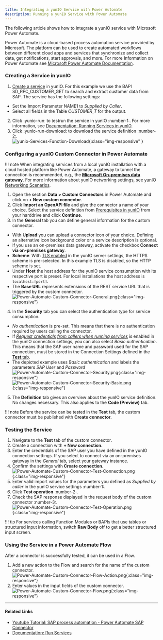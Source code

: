 ```yaml
---
title: Integrating a yunIO Service with Power Automate
description: Running a yunIO Service with Power Automate
---
```


The following article shows how to integrate a yunIO service with Microsoft Power Automate.

Power Automate is a cloud-based process automation service provided by Microsoft. 
The platform can be used to create automated workflows between different cloud apps and services that synchronize and collect data, get notifications, start approvals, and more. 
For more Information on Power Automate see [Microsoft Power Automate Documentation](https://docs.microsoft.com/en-us/power-automate/).


### Creating a Service in yunIO

1. [Create a service](../getting-started.md/#create-a-service) in yunIO. For this example we use the BAPI SD_RFC_CUSTOMER_GET to search and extract customer data from SAP. 
The service has the following settings:<br>
- Set the Import Parameter NAME1 to *Supplied by Caller*.
- Select all fields in the Table *CUSTOMER_T* for the output.
2. Click :yunio-run: to testrun the service in yunIO :number-1:. For more information, see [Documentation: Running Services in yunIO](../documentation/run-services.md/#running-services-in-yunio).
3. Click :yunio-run-download: to download the service definition :number-2:.<br>
![yunio-Services-Function-Download](../assets/images/yunio/articles/yunio-run-services-function-download.png){:class="img-responsive" }


### Configuring a yunIO Custom Connector in Power Automate

!!! note
    When integrating services from a local yunIO installation with a cloud hosted platform like Power Automate, a gateway to tunnel the connection is recommended, e.g., the [**Microsoft On-premises data gateway**](https://docs.microsoft.com/en-us/data-integration/gateway/).
    For more information about yunIO networking settings, see [yunIO Networking Scenarios](networking.md).

1. Open the section **Data > Custom Connectors** in Power Automate and click on **+ New custom connector**.
2. Click **Import an OpenAPI file** and give the connector a name of your choice. Select the service definition from [Prerequisites in yunIO](#prerequisites-in-yunio) from your harddrive and click **Continue**. 
3. In the **General** tab you can define general information for the custom connector. <br> 
- With **Upload** you can upload a connector icon of your choice. Defining an alternative icon background color or a service description is optional.  
- If you use an on-premises data gateway, activate the checkbox **Connect via on-premises gateway**.<br>
- **Scheme**: With [TLS enabled](../documentation/server-settings.md/#transport-layer-security) in the yunIO server settings, the HTTPS scheme is pre-selected. In this example TLS is disabled, so the HTTP scheme is set.<br> 
- Under **Host** the host address for the yunIO service consumption with its respective port is preset. For local installations the host address is `localhost:[port]`.<br> 
- The **Base URL** represents extensions of the REST service URL that is triggered by the custom connector. <br>
![Power-Automate-Custom-Connector-Ceneral.png](../assets/images/yunio/articles/power-automate-custom-connector-general.png){:class="img-responsive"}
4. In the **Security** tab you can select the authentication type for service consumption. <br> 
- *No authentication* is pre-set. This means that there is no authentication required by users calling the connector. <br>
- If [*Request credentials from callers when running services*](../documentation/sap-connection/settings.md/#authentication) is enabled in the yunIO connection settings, you can also select *Basic authentication*. 
This means that the SAP user name and password used for the SAP connection, must be stored in the Connection Settings defined in the [**Test** tab](#testing-the-service).
- The depicted example uses *Basic authentication* and labels the parameters *SAP User* and *Password*
![Power-Automate-Custom-Connector-Security.png](../assets/images/yunio/articles/power-automate-custom-connector-security.png){:class="img-responsive"} 
![Power-Automate-Custom-Connector-Security-Basic.png](../assets/images/yunio/articles/power-automate-custom-connector-security-basic.png){:class="img-responsive"} 
5. The **Definition** tab gives an overview about the yunIO service definition. No changes necessary. This also applies to the **Code (Preview)** tab.

!!! note
    Before the service can be tested in the **Test** tab, the custom connector must be published with **Create connector**.


### Testing the Service

1. Navigate to the **Test** tab of the custom connector. <br>
2. Create a connection with **+ New connection**. 
3. Enter the credentials of the SAP user you have defined in the yunIO connection settings. If you select to connect via an on-premises gateway in the *General* tab, select your gateway instance.
4. Confirm the settings with **Create connection**.<br>
![Power-Automate-Custom-Connector-Test-Connection.png](../assets/images/yunio/articles/power-automate-custom-connector-test-connection.png){:class="img-responsive"} 
5. Enter valid import values for the parameters you defined as *Supplied by caller* in the yunIO service settings :number-1:. 
6. Click **Test operation** :number-2:. 
7. Check the SAP response displayed in the request body of the custom connector :number-3:. <bR>
![Power-Automate-Custom-Connector-Test-Operation.png](../assets/images/yunio/articles/power-automate-custom-connector-test-operation.png){:class="img-responsive"} 

!!! tip
    For services calling Function Modules or BAPIs that use tables or structured input information, switch **Raw Body** off to get a better structured input screen.


### Using the Service in a Power Automate Flow
After a connector is successfully tested, it can be used in a Flow. 
1. Add a new action to the Flow and search for the name of the custom connector. <br>
![Power-Automate-Custom-Connector-Flow-Action.png](../assets/images/yunio/articles/power-automate-custom-connector-flow-action.png){:class="img-responsive"} 
2. Enter values in the input fields of the custom connector. <br>
![Power-Automate-Custom-Connector-Flow.png](../assets/images/yunio/articles/power-automate-custom-connector-flow.png){:class="img-responsive"} 

******

#### Related Links
- [Youtube Tutorial: SAP process automation - Power Automate SAP Connector](https://www.youtube.com/watch?v=k_yL8Bphfus)
- [Documentation: Run Services](../documentation/run-services.md)
